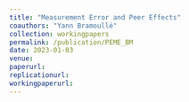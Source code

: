 ```yaml
---
title: "Measurement Error and Peer Effects"
coauthors: "Yann Bramoullé"
collection: workingpapers
permalink: /publication/PEME_BM
date: 2023-01-03
venue:
paperurl:
replicationurl:
workingpaperurl:
---
```

